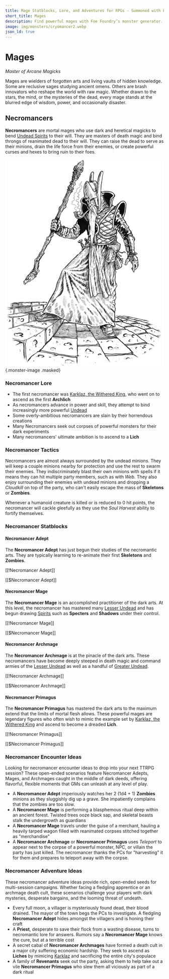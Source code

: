```yaml
---
title: Mage Statblocks, Lore, and Adventures for RPGs - Summoned with Foe Foundry
short_title: Mages
description: Find powerful mages with Foe Foundry’s monster generator. Discover complete statblocks, lore, encounters, and adventure hooks to command your fantasy RPG campaigns.
image: img/monsters/cryomancer2.webp
json_ld: true
---
```


# Mages

*Master of Arcane Magicks*

Mages are wielders of forgotten arts and living vaults of hidden knowledge. Some are reclusive sages studying ancient omens. Others are brash innovators who reshape the world with raw magic. Whether drawn to the stars, the mind, or the mysteries of the dead, every mage stands at the blurred edge of wisdom, power, and occasionally disaster.

## Necromancers

**Necromancers** are mortal mages who use dark and heretical magicks to bend
[Undead Spirits](../families/undead.md#necromancers-and-once-mortal-masters) to their will. They are masters of death magic and bind throngs of reanimated dead to their will. They can raise the dead to serve as their minions, drain the life force from their enemies, or create powerful curses and hexes to bring ruin to their foes.

![Mortal necromancer channeling forbidden magic to raise the dead](../img/monsters/necromancer.webp){.monster-image .masked}

### Necromancer Lore

- The first necromancer was [Karklaz, the Withered King](./lich.md#karklaz-the-withered-king), who went on to ascend as the first **Archlich**
- As necromancers advance in power and skill, they attempt to bind increasingly more powerful [Undead](../families/undead.md)
- Some overly-ambitious necromancers are slain by their horrendous creations
- Many Necromancers seek out corpses of powerful monsters for their dark experiments
- Many necromancers' ultimate ambition is to ascend to a **Lich**

### Necromancer Tactics

Necromancers are almost always surrounded by the undead minions. They will keep a couple minions nearby for protection and use the rest to swarm their enemies. They indiscriminately blast their own minions with spells if it means they can hit multiple party members, such as with *Web*. They also enjoy surrounding their enemies with undead minions and dropping a *Cloudkill* on top of the party, who can't easily escape the mass of **Skeletons** or **Zombies**.

Whenever a humanoid creature is killed or is reduced to 0 hit points, the necromancer will cackle gleefully as they use the *Soul Harvest* ability to fortify themselves.

### Necromancer Statblocks

#### Necromancer Adept

The **Necromancer Adept** has just begun their studies of the necromantic arts. They are typically learning to re-animate their first **Skeletons** and **Zombies**.

[[!Necromancer Adept]]

[[$Necromancer Adept]]

#### Necromancer Mage

The **Necromancer Mage** is an accomplished practitioner of the dark arts. At this level, the necromancer has mastered many [Lesser Undead](../families/undead.md#lesser-undead) and has begun drawing [Spirits](../monsters/spirit.md) such as **Specters** and **Shadows** under their control.

[[!Necromancer Mage]]

[[$Necromancer Mage]]

#### Necromancer Archmage

The **Necromancer Archmage** is at the pinacle of the dark arts. These necromancers have become deeply steeped in death magic and command armies of the [Lesser Undead](../families/undead.md#lesser-undead) as well as a handful of [Greater Undead](../families/undead.md#greater-undead).

[[!Necromancer Archmage]]

[[$Necromancer Archmage]]

#### Necromancer Primagus

The **Necromancer Primagus** has mastered the dark arts to the maximum extend that the limits of mortal flesh allows. These powerful mages are legendary figures who often wish to mimic the example set by [Karklaz, the Withered King](./lich.md#karklaz-the-withered-king) and ascend to become a dreaded **Lich**.

[[!Necromancer Primagus]]

[[$Necromancer Primagus]]

### Necromancer Encounter Ideas

Looking for necromancer encounter ideas to drop into your next TTRPG session? These open-ended scenarios feature Necromancer Adepts, Mages, and Archmages caught in the middle of dark deeds, offering flavorful, flexible moments that GMs can unleash at any level of play.

- A **Necromancer Adept** imperiously watches her 2 (1d4 + 1) **Zombies** minions as they sluggishly dig up a grave. She impatiently complains that the zombies are too slow.
- A **Necromancer Mage** is performing a blasphemous ritual deep within an ancient forest. Twisted trees ooze black sap, and skeletal beasts stalk the undergrowth as guardians
- A **Necromancer Mage** travels under the guise of a merchant, hauling a heavily tarped wagon filled with reanimated corpses stitched together as "merchandise"
- A **Necromancer Archmage** or **Necromancer Primagus** uses *Teleport* to appear next to the corpse of a powerful monster, NPC, or villain the party has just killed. The necromancer thanks the PCs for "harvesting" it for them and prepares to teleport away with the corpse.

### Necromancer Adventure Ideas

These necromancer adventure ideas provide rich, open-ended seeds for multi-session campaigns. Whether facing a fledgling apprentice or an archmage death cult, these scenarios challenge your players with dark mysteries, desperate bargains, and the looming threat of undeath.

- Every full moon, a villager is mysteriously found dead, their blood drained. The mayor of the town begs the PCs to investigate. A fledgling **Necromancer Adept** hides amongst the villagers and is honing their craft
- A **Priest**, desperate to save their flock from a wasting disease, turns to necromantic lore for answers. Rumors say a **Necromancer Mage** knows the cure, but at a terrible cost
- A secret cabal of **Necromancer Archmages** have formed a death cult in a major city suffering economic hardship. They seek to ascend as **Liches** by mimicing [Karklaz](./lich.md#karklaz-the-withered-king) and sacrificing the entire city's populace
- A family of **Revenants** seek out the party, asking them to help take out a vile **Necromancer Primagus** who slew them all viciously as part of a dark ritual